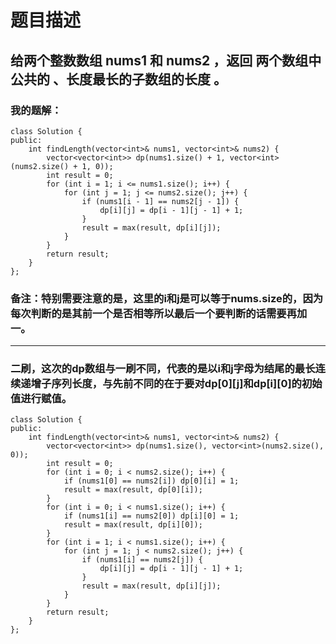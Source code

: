 # 题目描述
## 给两个整数数组 nums1 和 nums2 ，返回 两个数组中 公共的 、长度最长的子数组的长度 。
### 我的题解：
```
class Solution {
public:
    int findLength(vector<int>& nums1, vector<int>& nums2) {
        vector<vector<int>> dp(nums1.size() + 1, vector<int>(nums2.size() + 1, 0));
        int result = 0;
        for (int i = 1; i <= nums1.size(); i++) {
            for (int j = 1; j <= nums2.size(); j++) {
                if (nums1[i - 1] == nums2[j - 1]) {
                    dp[i][j] = dp[i - 1][j - 1] + 1;
                }
                result = max(result, dp[i][j]);
            }
        }
        return result;
    }
};
```
### **备注**：特别需要注意的是，这里的i和j是可以等于nums.size的，因为每次判断的是其前一个是否相等所以最后一个要判断的话需要再加一。
***
### 二刷，这次的dp数组与一刷不同，代表的是以i和j字母为结尾的最长连续递增子序列长度，与先前不同的在于要对dp[0][j]和dp[i][0]的初始值进行赋值。
```
class Solution {
public:
    int findLength(vector<int>& nums1, vector<int>& nums2) {
        vector<vector<int>> dp(nums1.size(), vector<int>(nums2.size(), 0));
        int result = 0;
        for (int i = 0; i < nums2.size(); i++) {
            if (nums1[0] == nums2[i]) dp[0][i] = 1;
            result = max(result, dp[0][i]);
        }
        for (int i = 0; i < nums1.size(); i++) {
            if (nums1[i] == nums2[0]) dp[i][0] = 1;
            result = max(result, dp[i][0]);
        }
        for (int i = 1; i < nums1.size(); i++) {
            for (int j = 1; j < nums2.size(); j++) {
                if (nums1[i] == nums2[j]) {
                    dp[i][j] = dp[i - 1][j - 1] + 1;
                }
                result = max(result, dp[i][j]);
            }
        }
        return result;
    }
};
```
